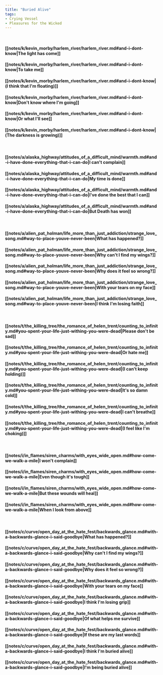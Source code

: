 ```yaml
---
title: "Buried Alive"
tags:
- Crying Vessel
- Pleasures for the Wicked
---
```

&nbsp;
#### [[notes/k/kevin_morby/harlem_river/harlem_river.md#and-i-dont-know|The light has come]]
#### [[notes/k/kevin_morby/harlem_river/harlem_river.md#and-i-dont-know|To take me]]
#### [[notes/k/kevin_morby/harlem_river/harlem_river.md#and-i-dont-know|(I think that I'm floating)]]
#### [[notes/k/kevin_morby/harlem_river/harlem_river.md#and-i-dont-know|Don't know where I'm going]]
#### [[notes/k/kevin_morby/harlem_river/harlem_river.md#and-i-dont-know|Or what I'll see]]
#### [[notes/k/kevin_morby/harlem_river/harlem_river.md#and-i-dont-know|(The darkness is growing)]]
&nbsp;
#### [[notes/a/alaska_highway/attitudes_of_a_difficult_mind/warmth.md#and-i-have-done-everything-that-i-can-do|I can't complain]]
#### [[notes/a/alaska_highway/attitudes_of_a_difficult_mind/warmth.md#and-i-have-done-everything-that-i-can-do|My time is done]]
#### [[notes/a/alaska_highway/attitudes_of_a_difficult_mind/warmth.md#and-i-have-done-everything-that-i-can-do|I've done the best that I can]]
#### [[notes/a/alaska_highway/attitudes_of_a_difficult_mind/warmth.md#and-i-have-done-everything-that-i-can-do|But Death has won]]
&nbsp;
#### [[notes/a/alien_pat_holman/life_more_than_just_addiction/strange_love_song.md#way-to-place-youve-never-been|What has happened?]]
#### [[notes/a/alien_pat_holman/life_more_than_just_addiction/strange_love_song.md#way-to-place-youve-never-been|Why can't I find my wings?]]
#### [[notes/a/alien_pat_holman/life_more_than_just_addiction/strange_love_song.md#way-to-place-youve-never-been|Why does it feel so wrong?]]
#### [[notes/a/alien_pat_holman/life_more_than_just_addiction/strange_love_song.md#way-to-place-youve-never-been|With your tears on my face]]
#### [[notes/a/alien_pat_holman/life_more_than_just_addiction/strange_love_song.md#way-to-place-youve-never-been|I think I'm losing faith]]
&nbsp;
#### [[notes/t/the_killing_tree/the_romance_of_helen_trent/counting_to_infinity.md#you-spent-your-life-just-withing-you-were-dead|Please don't be sad]]
#### [[notes/t/the_killing_tree/the_romance_of_helen_trent/counting_to_infinity.md#you-spent-your-life-just-withing-you-were-dead|Or hate me]]
#### [[notes/t/the_killing_tree/the_romance_of_helen_trent/counting_to_infinity.md#you-spent-your-life-just-withing-you-were-dead|(I can't keep holding)]]
#### [[notes/t/the_killing_tree/the_romance_of_helen_trent/counting_to_infinity.md#you-spent-your-life-just-withing-you-were-dead|It's so damn cold]]
#### [[notes/t/the_killing_tree/the_romance_of_helen_trent/counting_to_infinity.md#you-spent-your-life-just-withing-you-were-dead|I can't breathe]]
#### [[notes/t/the_killing_tree/the_romance_of_helen_trent/counting_to_infinity.md#you-spent-your-life-just-withing-you-were-dead|(I feel like I'm choking)]]
&nbsp;
#### [[notes/i/in_flames/siren_charms/with_eyes_wide_open.md#how-come-we-walk-a-mile|I won't complain]]
#### [[notes/i/in_flames/siren_charms/with_eyes_wide_open.md#how-come-we-walk-a-mile|Even though it's tough]]
#### [[notes/i/in_flames/siren_charms/with_eyes_wide_open.md#how-come-we-walk-a-mile|But these wounds will heal]]
#### [[notes/i/in_flames/siren_charms/with_eyes_wide_open.md#how-come-we-walk-a-mile|When I look from above]]
&nbsp;
#### [[notes/c/curve/open_day_at_the_hate_fest/backwards_glance.md#with-a-backwards-glance-i-said-goodbye|What has happened?]]
#### [[notes/c/curve/open_day_at_the_hate_fest/backwards_glance.md#with-a-backwards-glance-i-said-goodbye|Why can't I find my wings?]]
#### [[notes/c/curve/open_day_at_the_hate_fest/backwards_glance.md#with-a-backwards-glance-i-said-goodbye|Why does it feel so wrong?]]
#### [[notes/c/curve/open_day_at_the_hate_fest/backwards_glance.md#with-a-backwards-glance-i-said-goodbye|With your tears on my face]]
#### [[notes/c/curve/open_day_at_the_hate_fest/backwards_glance.md#with-a-backwards-glance-i-said-goodbye|I think I'm losing grip]]
#### [[notes/c/curve/open_day_at_the_hate_fest/backwards_glance.md#with-a-backwards-glance-i-said-goodbye|Of what helps me survive]]
#### [[notes/c/curve/open_day_at_the_hate_fest/backwards_glance.md#with-a-backwards-glance-i-said-goodbye|If these are my last words]]
#### [[notes/c/curve/open_day_at_the_hate_fest/backwards_glance.md#with-a-backwards-glance-i-said-goodbye|I think I'm buried alive]]
#### [[notes/c/curve/open_day_at_the_hate_fest/backwards_glance.md#with-a-backwards-glance-i-said-goodbye|I'm being buried alive]]
